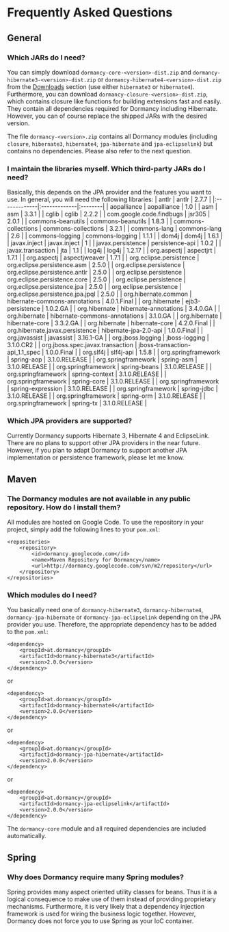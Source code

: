 # Frequently Asked Questions #



## General ##

### Which JARs do I need? ###
You can simply download `dormancy-core-<version>-dist.zip` and `dormancy-hibernate3-<version>-dist.zip` or `dormancy-hibernate4-<version>-dist.zip` from the [Downloads](http://code.google.com/p/dormancy/downloads/list) section (use either `hibernate3` or `hibernate4`).
Furthermore, you can download `dormancy-closure-<version>-dist.zip`, which contains closure like functions for building extensions fast and easily.
They contain all dependencies required for Dormancy including Hibernate. However, you can of course replace the shipped JARs with the desired version.

The file `dormancy-<version>.zip` contains all Dormancy modules (including `closure`, `hibernate3`, `hibernate4`, `jpa-hibernate` and `jpa-eclipselink`) but contains no dependencies.
Please also refer to the next question.

### I maintain the libraries myself. Which third-party JARs do I need? ###
Basically, this depends on the JPA provider and the features you want to use. In general, you will need the following libraries:
| antlr								| antlr								| 2.7.7			|
|:-------------|:-------------|:--------|
| aopalliance							| aopalliance							| 1.0				 |
| asm									 | asm									 | 3.3.1			|
| cglib								| cglib								| 2.2.2			|
| com.google.code.findbugs				| jsr305								| 2.0.1			|
| commons-beanutils					| commons-beanutils					| 1.8.3			|
| commons-collections					| commons-collections					| 3.2.1			|
| commons-lang							| commons-lang							| 2.6				 |
| commons-logging						| commons-logging						| 1.1.1			|
| dom4j								| dom4j								| 1.6.1			|
| javax.inject							| javax.inject							| 1				   |
| javax.persistence					| persistence-api						| 1.0.2			|
| javax.transaction					| jta									 | 1.1				 |
| log4j								| log4j								| 1.2.17			|
| org.aspectj							| aspectjrt							| 1.7.1			|
| org.aspectj							| aspectjweaver						| 1.7.1			|
| org.eclipse.persistence				| org.eclipse.persistence.asm			| 2.5.0			|
| org.eclipse.persistence				| org.eclipse.persistence.antlr		| 2.5.0			|
| org.eclipse.persistence				| org.eclipse.persistence.core			| 2.5.0			|
| org.eclipse.persistence				| org.eclipse.persistence.jpa			| 2.5.0			|
| org.eclipse.persistence				| org.eclipse.persistence.jpa.jpql		| 2.5.0			|
| org.hibernate.common					| hibernate-commons-annotations		| 4.0.1.Final		|
| org.hibernate						| ejb3-persistence						| 1.0.2.GA			|
| org.hibernate						| hibernate-annotations				| 3.4.0.GA			|
| org.hibernate						| hibernate-commons-annotations		| 3.1.0.GA			|
| org.hibernate						| hibernate-core						| 3.3.2.GA			|
| org.hibernate						| hibernate-core						| 4.2.0.Final		|
| org.hibernate.javax.persistence		| hibernate-jpa-2.0-api				| 1.0.0.Final		|
| org.javassist						| javassist							| 3.16.1-GA		|
| org.jboss.logging					| jboss-logging						| 3.1.0.CR2		|
| org.jboss.spec.javax.transaction		| jboss-transaction-api\_1.1\_spec		| 1.0.0.Final		|
| org.slf4j							| slf4j-api							| 1.5.8			|
| org.springframework					| spring-aop							| 3.1.0.RELEASE	|
| org.springframework					| spring-asm							| 3.1.0.RELEASE	|
| org.springframework					| spring-beans							| 3.1.0.RELEASE	|
| org.springframework					| spring-context						| 3.1.0.RELEASE	|
| org.springframework					| spring-core							| 3.1.0.RELEASE	|
| org.springframework					| spring-expression					| 3.1.0.RELEASE	|
| org.springframework					| spring-jdbc							| 3.1.0.RELEASE	|
| org.springframework					| spring-orm							| 3.1.0.RELEASE	|
| org.springframework					| spring-tx							| 3.1.0.RELEASE	|

### Which JPA providers are supported? ###
Currently Dormancy supports Hibernate 3, Hibernate 4 and EclipseLink.
There are no plans to support other JPA providers in the near future.
However, if you plan to adapt Dormancy to support another JPA implementation or persistence framework, please let me know.

## Maven ##

### The Dormancy modules are not available in any public repository. How do I install them? ###
All modules are hosted on Google Code. To use the repository in your project, simply add the following lines to your `pom.xml`:
```
<repositories>
	<repository>
		<id>dormancy.googlecode.com</id>
		<name>Maven Repository for Dormancy</name>
		<url>http://dormancy.googlecode.com/svn/m2/repository</url>
	</repository>
</repositories>
```

### Which modules do I need? ###
You basically need one of `dormancy-hibernate3`, `dormancy-hibernate4`, `dormancy-jpa-hibernate` or `dormancy-jpa-eclipselink` depending on the JPA provider you use.
Therefore, the appropriate dependency has to be added to the `pom.xml`:
```
<dependency>
	<groupId>at.dormancy</groupId>
	<artifactId>dormancy-hibernate3</artifactId>
	<version>2.0.0</version>
</dependency>
```
or
```
<dependency>
	<groupId>at.dormancy</groupId>
	<artifactId>dormancy-hibernate4</artifactId>
	<version>2.0.0</version>
</dependency>
```
or
```
<dependency>
	<groupId>at.dormancy</groupId>
	<artifactId>dormancy-jpa-hibernate</artifactId>
	<version>2.0.0</version>
</dependency>
```
or
```
<dependency>
	<groupId>at.dormancy</groupId>
	<artifactId>dormancy-jpa-eclipselink</artifactId>
	<version>2.0.0</version>
</dependency>
```
The `dormancy-core` module and all required dependencies are included automatically.

## Spring ##

### Why does Dormancy require many Spring modules? ###
Spring provides many aspect oriented utility classes for beans.
Thus it is a logical consequence to make use of them instead of providing proprietary mechanisms.
Furthermore, it is very likely that a dependency injection framework is used for wiring the business logic together.
However, Dormancy does not force you to use Spring as your IoC container.